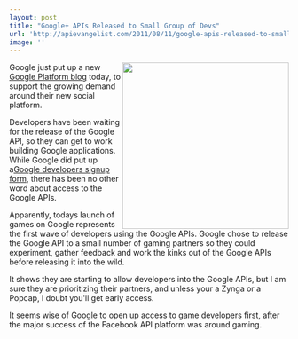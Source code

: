 ```yaml
---
layout: post
title: "Google+ APIs Released to Small Group of Devs"
url: 'http://apievangelist.com/2011/08/11/google-apis-released-to-small-group-of-devs/'
image: ''
---
```


<img class="c1" src="http://kinlane-productions.s3.amazonaws.com/api-evangelist/google/Google-Plus-Platform-Blog-1.png" alt="" width="300" align="right" />Google just put up a new [Google Platform blog][1] today, to support the growing demand around their new social platform.

Developers have been waiting for the release of the Google API, so they can get to work building Google applications. While Google did put up a[Google developers signup form][2], there has been no other word about access to the Google APIs.

Apparently, todays launch of games on Google represents the first wave of developers using the Google APIs. Google chose to release the Google API to a small number of gaming partners so they could experiment, gather feedback and work the kinks out of the Google APIs before releasing it into the wild.

It shows they are starting to allow developers into the Google APIs, but I am sure they are prioritizing their partners, and unless your a Zynga or a Popcap, I doubt you'll get early access.

It seems wise of Google to open up access to game developers first, after the major success of the Facebook API platform was around gaming.

   [1]: http://googleplusplatform.blogspot.com/ (Google  Platform Blog)
   [2]: https://services.google.com/fb/forms/plusdevelopers/ (Google  developers signup form)
